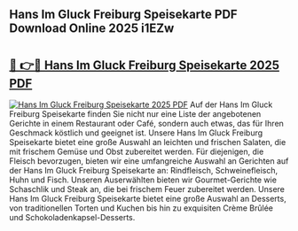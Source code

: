 ## Hans Im Gluck Freiburg Speisekarte PDF Download Online 2025 i1EZw

# <h2><a href="http://gce05le.nevu.top/?p=Hans+Im+Gluck+Freiburg+Speisekarte">🔗 👉🔴 Hans Im Gluck Freiburg Speisekarte 2025 PDF</a></h2>

[![Hans Im Gluck Freiburg Speisekarte 2025 PDF](https://i.imgur.com/dBaPXMq.png)](http://gce05le.nevu.top/?p=Hans+Im+Gluck+Freiburg+Speisekarte)
Auf der Hans Im Gluck Freiburg Speisekarte finden Sie nicht nur eine Liste der angebotenen Gerichte in einem Restaurant oder Café, sondern auch etwas, das für Ihren Geschmack köstlich und geeignet ist. Unsere Hans Im Gluck Freiburg Speisekarte bietet eine große Auswahl an leichten und frischen Salaten, die mit frischem Gemüse und Obst zubereitet werden. Für diejenigen, die Fleisch bevorzugen, bieten wir eine umfangreiche Auswahl an Gerichten auf der Hans Im Gluck Freiburg Speisekarte an: Rindfleisch, Schweinefleisch, Huhn und Fisch. Unseren Auserwählten bieten wir Gourmet-Gerichte wie Schaschlik und Steak an, die bei frischem Feuer zubereitet werden. Unsere Hans Im Gluck Freiburg Speisekarte bietet eine große Auswahl an Desserts, von traditionellen Torten und Kuchen bis hin zu exquisiten Crème Brûlée und Schokoladenkapsel-Desserts.
